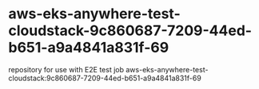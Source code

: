 # aws-eks-anywhere-test-cloudstack-9c860687-7209-44ed-b651-a9a4841a831f-69
repository for use with E2E test job aws-eks-anywhere-test-cloudstack:9c860687-7209-44ed-b651-a9a4841a831f-69
